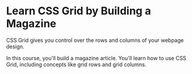 # Learn CSS Grid by Building a Magazine

CSS Grid gives you control 
over the rows and columns of your webpage design.

In this course, you'll build a magazine article. 
You'll learn how to use CSS Grid, 
including concepts like grid rows and grid columns.